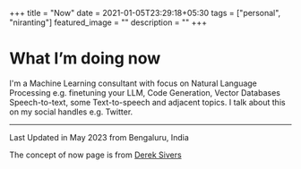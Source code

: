 +++
title =  "Now"
date = 2021-01-05T23:29:18+05:30
tags = ["personal", "niranting"]
featured_image = ""
description = ""
+++

# What I’m doing now

I'm a Machine Learning consultant with focus on Natural Language Processing e.g. finetuning your LLM, Code Generation, Vector Databases Speech-to-text, some Text-to-speech and adjacent topics. I talk about this on my social handles e.g. Twitter.

---
Last Updated in May 2023 from Bengaluru, India

The concept of now page is from [Derek Sivers](https://sivers.org/nowff)
